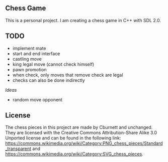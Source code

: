 ## Chess Game

This is a personal project. I am creating a chess game in C++ with SDL 2.0.


## TODO
- implement mate
- start and end interface
- castling move
- king legal move (cannot check himself)
- pawn promotion
- when check, only moves that remove check are legal
- checks can also be done indirectly

*Ideas*
- random move opponent


## License

The chess pieces in this project are made by Cburnett and unchanged.
They are licensed with the Creative Commons Attribution-Share Alike 3.0 Unported license
and can be found in the following link: https://commons.wikimedia.org/wiki/Category:PNG_chess_pieces/Standard_transparent
and https://commons.wikimedia.org/wiki/Category:SVG_chess_pieces.
